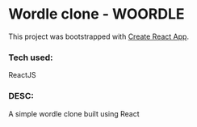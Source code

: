 # Wordle clone - WOORDLE

This project was bootstrapped with [Create React App](https://github.com/facebook/create-react-app).


### Tech used:

ReactJS

### DESC:

A simple wordle clone built using React
